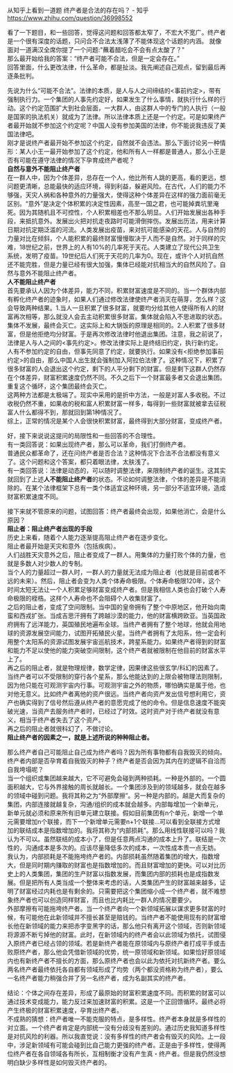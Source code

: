 从知乎上看到一道题
终产者是合法的存在吗？ - 知乎
https://www.zhihu.com/question/36998552

看了一下题目，和一些回答，觉得这问题和回答都太窄了，不宏大不宽广。终产者是一个很有深度的话题，只问合不合法太浅薄了不能体现这个话题的内涵。
就像面对一道满汉全席你提了一个问题:"蘸着醋吃会不会有点太酸了？"<br>
那么最开始给我的答案：“终产者可能不合法，但是一定会存在。”<br>
回答里面，什么更改法律，什么革命，都是扯淡。我先阐述自己观点，留到最后再逐条批判。<br>

先说为什么“可能不合法”。法律的本质，是人与人之间缔结的<事前约定>，带有强制执行力。一个集团的人事先约定好，如果发生了什么事情，就执行什么样的行动。这个约定范围扩大到社会层面，一大群人，由这群人中的专门的人执行（一般是国家的执法机关）就成为了法律。所以法律本质上还是一个约定。可是如果终产者最开始就不参加这个约定呢？中国人没有参加美国的法律，你不能说我违反了美国法律吧。<br>
刚才是说终产者最开始不参加这个约定，自然就不会违法。那么下面讨论另一种情形：某人小王一最开始参加了这个约定，他和所有人一样都是普通人，那么小王是否有可能在遵守法律的情况下孕育成终产者呢？<br>
**自然与意外不能阻止终产者**<br>
在一群人中，因为个体差异，总存在一个人，他比所有人跳的更高，看的更远，想问题更清晰，总能最快的适应环境，得到利益，躲避风险。在古代，人们的能力不够强，天灾人祸和各种意外的力量强大，使得这种个体差异在这样的强力面前毫无区别。“意外”是决定个体积累的决定性因素，高至一国之君，也可能掉粪坑里淹死。因为其随机且不可控性，个人积累相差也不那么明显。人们开始发展出各种手段，来抵抗意外。发展出火把对抗走夜路时可能滑倒摔伤。发展出历法，用来计算日期对抗定期泛滥的河流。人类发展出疫苗，来对抗可能感染的天花。人与自然的力量对比在倾斜，个人能积累的最终财富慢慢取决于人而不是自然。对于同样的灾难，18世纪之前，世界上的人有10%的几率死于天花。人类建立了现代公共卫生系统，发明了疫苗。19世纪后人们死于天花的几率为0。现在，或许个人对抗自然还不能完胜，但是力量已经有很大加强，集体已经能对抗相当大的自然风险了。自然与意外不能阻止终产者。<br>
**人不能阻止终产者**<br>
首先要承认人因为个体差异，能力不同，积累财富速度是不同的。当一个群体内部有孵化终产者的迹象时，如果人们通过修改法律使终产者消灭在萌芽，怎么样？这会导致两种结果。1.当人一旦积累了很多财富，就要均分给其他人使得所有人的财富再次相等，那么就没人会去主动积累很多财富。集体就会陷入不思进取的状态。集体不发展，最终会灭亡。这实际上和大锅饭的原理是相同的。2.人积累了很多财富，但是他拒绝均分财富。于是再次修改法律时他退出集团。注意，我之前说了，法律是人与人之间的<事先约定>。修改法律实际上是终结旧约定，执行新约定。人有不参加约定的自由，但事先同意了约定，就要执行。如果没有<拒绝参加事前约定>的自由，那么中国人出生就会强制加入阿拉伯法律了。这种情况下，积累了很多财富的人会退出这个约定，剩下的人平分剩下的财富。但是剩下这群人仍然存在个体差异，财富积累速度仍然不同。不久之后下一个财富最多者又会退出集团。重复这个循环，这个集团最终会灭亡。<br>
这两种方法都是太极端了。现实中采用的是折中方法，一般是对富人多收税。不过收税仍然不重，如果收的税和富人积累财富一样多，每得到一些财富就被拿去征税富人什么都得不到，那就回到第1种情况了。<br>
综上，正常的情况是某个人会很快积累财富，最终得到大部分财富，变成终产者。<br>

好，接下来说说这提问的局限性和一些回答的不合理性。<br>
有一类回答说：如果出现终产者，那么可以革命，我们打倒终产者。<br>
普通民众都革命了，还在问终产者是否合法？这种情况下合法不合法都没有意义了。这个问题和这个答案，都只着眼法律，太肤浅了。<br>
有一类回答说：法律是动态的，可以随时调整法律，来限制终产者的诞生。这其实就回到了上述**人不能阻止终产者**的状态。不论如何调整法律，个体的差异是不能消除的。在某个法律框架下总有一类个体适宜这种环境，另一部分不适宜环境，造成财富积累速度不同。<br>

接下来就不管原来的问题，试图回答：终产者最终会出现，如果他消亡，会是什么原因？<br>
**阻止者：阻止终产者出现的手段**<br>
历史上来看，随着个人能力逐渐提高阻止终产者在逐步变化。<br>
阻止者最开始是天灾和意外（包括疾病）。<br>
人们战胜天灾意外之后，阻止者变成了一群人。用集体的力量打败个体的力量，也就是多数人对少数人的专制。<br>
当个人的力量超过一群人时，一群人的力量就无法成为阻止者（也就是目前或者不远的未来）。然后，阻止者会变为人类个体寿命极限。个体寿命极限120年，这个时间太短无法让一个人积累足够财富变成终产者。但是我相信人类也会打破个人寿命极限的桎梏。这样个人寿命也不会阻碍个人收集财富了。<br>
之后的阻止者，变成了空间限制。当中国的皇帝拥有了整个中原地区，他开始向南蛮和西戎扩张。当成吉思汗拥有了跨越沙漠的能力，他的财富横跨欧亚。当英国政府拥有了远洋能力，英国殖民地遍布全球。当终产者拥有了整个地球，他就会用地球的资源发展空间能力，试图开拓殖民火星。当终产者拥有了太阳系，他一定会利用整个太阳系的资源试图发展宇宙巡航技术，跨星系能力。如果终产者得到的财富和能力不足以使他的能力突破空间限制，这个终产者就被限制在他目前的财富水平上了。<br>
再之后的阻止者，就是物理规律，数学定律，因果律这些很玄学/科幻的因素了。当终产者可以不受限制的穿行各个星系，那么他能达到的上限会被物理法则限制，因为他只能在可观测宇宙内行事。可观测宇宙之外的物质，哪怕确实是属于他，也对他无意义。比如终产者离他的资产很远。当终产者向资产发出信号想利用它，资产也确实得到了信号然后遵从终产者的意愿完成了他的命令。但是信息速度不能突破光速，当资产去服务终产者时，已经过了时效。这时资产对于终产者就没有意义，相当于终产者失去了这个资产。<br>
再之后的阻止者就很科幻了，不做讨论。<br>
**阻止终产者的因素之一，就是上述所说的种种阻止者。**<br>

那么终产者自己可能阻止自己成为终产者吗？因为所有事物都有自我毁灭的倾向。终产者内部是否孕育着自我毁灭的种子？终产者是否会因为其内在的逻辑不自洽而自我垮塌呢？<br>
当一个组织或集团越来越大，它不可避免会碰到两种损耗。一种是外部的。一个圆面积越大，它与外界接触的周长就越长。一个集团涉及到的领域越多，就会在越多的领域中碰到问题。我将其称之为“外部摩擦”。另一种是内部的。越是大而复杂的集团，内部连接就越复杂，沟通/组织的成本就会越多。内部每增加一个新单元，新单元就必须和原来所有旧单元建立联接。假如目前集团有n个单元，新增一个单元需要增加n个联接，而下一个新增单元需要n+1个联接...可以看到全联接方式增加的联结成本是指数增加的。我将其称为“内部损耗”。那么用线性联接可以吗？我认为不可以。虽然联结的成本小了，但是任意两点沟通的成本上升了。联结是一次性的，沟通成本是多次的。应该尽量降低多次的成本，一次性成本贵一点无妨。<br>
我认为，内部损耗是不能拖垮终产者的。内部损耗虽然随着集团的增大，指数增大，但是同时期内赚取的财富也是指数增加的。而且财富增加的更快。可以对比历史上的人类集团，集团的生产财富以指数发展，而集团内部的损耗也是成指数发展。但是把所有人类当成一个整体来考虑的话，人类集团产生的财富越来越多，证明了财富经过内耗也是有剩余的。只需要把这个集团缩小成一个终产者，就不难想象终产者也可以创造同样财富，而且也比内耗比一群人的情况要要少。<br>
外部摩擦有可能拖垮终产者。当一个终产者向一个新领域拓展以谋求更多财富的时候，有可能他在此新领域并不擅长甚至是赔钱的。当终产者不能使用现有的财富增长他在新领域的能力来把赤字变黑字的话，那么他只有离开这个领域，否则新领域将源源不断亏掉他的财富。此时，在新领域内的终产者会以此领域为依托，试图侵入原终产者已经占领的领域。若是新终产者能在原领域内与原终产者打成平手或击败原终产者，那么他会凭借新领域的优势，统一原领域和新领域。如果恰好原领域内也有新终产者不擅长的方面，那么原终产者也会以此为依托对抗新终产者。要么两名终产者最终依托各自都有领域形成了均势（两个都没资格称为终产者），要么一名终产者能力稍强合并了另一名终产者，成为名副其实的终产者。<br>

结论：个体之间存在差异，形成了最原始的财富积累速度不同。而积累的财富可以通过技术变成能力，能力反过来加速财富的积累。这是一个正回馈循环。最终必将产生终极的财富积累速度，孕育出终产者。<br>
不成熟的猜想：终产者唯一不能克服的特点，是多样性。终产者本身就是多样性的对立面。一个终产者肯定是内部统一没有分歧没有差别的。通过历史我知道多样性是对抗风险的利器。所以我直觉说：没有多样性的终产者会有毁灭的风险。上一段中，涉足新领域有可能会碰到比自己能力更强的终产者。正是由于多样性，使得两位终产者在各自领域各有所长，互相制衡才没有产生真・终产者。但是我仍然没想明白缺少多样性是如何毁灭终产者的。<br>
